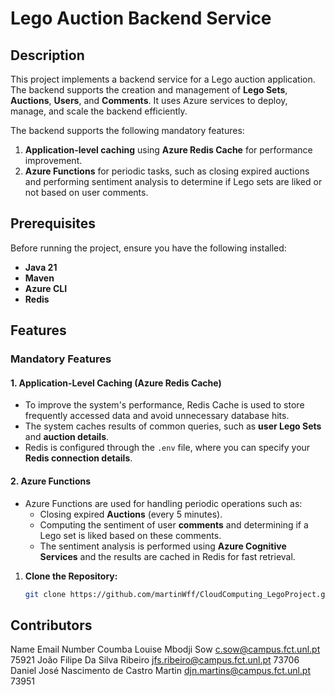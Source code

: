 # Lego Auction Backend Service

## Description

This project implements a backend service for a Lego auction application. The backend supports the creation and management of **Lego Sets**, **Auctions**, **Users**, and **Comments**. It uses Azure services to deploy, manage, and scale the backend efficiently.

The backend supports the following mandatory features:
1. **Application-level caching** using **Azure Redis Cache** for performance improvement.
2. **Azure Functions** for periodic tasks, such as closing expired auctions and performing sentiment analysis to determine if Lego sets are liked or not based on user comments.

## Prerequisites

Before running the project, ensure you have the following installed:

- **Java 21**
- **Maven**
- **Azure CLI**
- **Redis** 

## Features

### Mandatory Features

#### 1. Application-Level Caching (Azure Redis Cache)
- To improve the system's performance, Redis Cache is used to store frequently accessed data and avoid unnecessary database hits.
- The system caches results of common queries, such as **user Lego Sets** and **auction details**.
- Redis is configured through the `.env` file, where you can specify your **Redis connection details**.

#### 2. Azure Functions
- Azure Functions are used for handling periodic operations such as:
  - Closing expired **Auctions** (every 5 minutes).
  - Computing the sentiment of user **comments** and determining if a Lego set is liked based on these comments.
  - The sentiment analysis is performed using **Azure Cognitive Services** and the results are cached in Redis for fast retrieval.



1. **Clone the Repository:**
   ```bash
   git clone https://github.com/martinWff/CloudComputing_LegoProject.git


## Contributors
Name                             Email                                                                          Number
Coumba Louise Mbodji Sow     c.sow@campus.fct.unl.pt                                                              75921
João Filipe Da Silva Ribeiro    jfs.ribeiro@campus.fct.unl.pt                                                       73706
Daniel José Nascimento de Castro Martin djn.martins@campus.fct.unl.pt                                                73951
